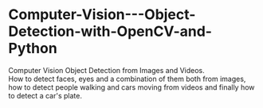 # Computer-Vision---Object-Detection-with-OpenCV-and-Python

Computer Vision Object Detection from Images and Videos.  
How to detect faces, eyes and a combination of them both from images,
how to detect people walking and cars moving from videos and finally 
how to detect a car's plate.
